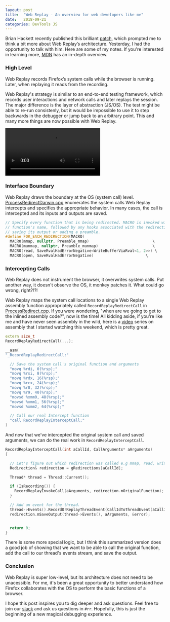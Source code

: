 ```yaml
---
layout: post
title:  "Web Replay - An overview for web developers like me"
date:   2018-09-21
categories: DevTools JS
---
```



Brian Hackett recently published this brilliant [patch][patch], which prompted me to think a bit more about Web Replay’s architecture. Yesterday, I had the opportunity to talk with him. Here are some of my notes. If you're interested in learning more, [MDN] has an in-depth overview.


### High Level

Web Replay records Firefox’s system calls while the browser is running. Later, when replaying it reads from the recording.

Web Replay's strategy is similar to an end-to-end testing framework, which records user interactions and network calls and later replays the session. The major difference is the layer of abstraction (JS/OS). The test might be able to re-run consistenly, but it would be impossible to use it to step backwards in the debugger or jump back to an arbitrary point. This and many more things are now possible with Web Replay.


<video src="rr-big.mp4" ></video>

### Interface Boundary

Web Replay draws the boundary at the OS (system call) level. [ProcessRedirectDarwin.cpp][darwin] enumerates the system calls Web Replay intercepts and specifies the appropriate behavior. In many cases, the call is intercepted and its inputs and outputs are saved.


```c++
// Specify every function that is being redirected. MACRO is invoked with the
// function's name, followed by any hooks associated with the redirection for
// saving its output or adding a preamble.
#define FOR_EACH_REDIRECTION(MACRO)
  MACRO(mmap, nullptr, Preamble_mmap)                            \
  MACRO(munmap, nullptr, Preamble_munmap)                        \
  MACRO(read, SaveRvalHadErrorNegative<WriteBufferViaRval<1, 2>>) \
  MACRO(open, SaveRvalHadErrorNegative)                       \
```


### Intercepting Calls

Web Replay does not instrument the browser, it overwrites system calls. Put another way, it doesn't observe the OS, it monkey patches it. What could go wrong, right?!?!

Web Replay maps the system call locations to a single Web Replay assembly function appropriately called `RecordReplayRedirectCall` in [ProcessRedirect.cpp][ProcessRedirect.cpp]. If you were wondering, "when are we going to get to the inlined assembly code?", now is the time! All kidding aside, if you're like me and have never seen assembly in the wild, here is a [video][video] series on assembly that I started watching this weekend, which is pretty great.


```c++
extern size_t
RecordReplayRedirectCall(...);

__asm(
"_RecordReplayRedirectCall:"

  // Save the system call's original function and arguments
  "movq %rdi, 0(%rsp);"
  "movq %rsi, 8(%rsp);"
  "movq %rdx, 16(%rsp);"
  "movq %rcx, 24(%rsp);"
  "movq %r8, 32(%rsp);"
  "movq %r9, 40(%rsp);"
  "movsd %xmm0, 48(%rsp);"
  "movsd %xmm1, 56(%rsp);"
  "movsd %xmm2, 64(%rsp);"

  // Call our real Intercept function
  "call RecordReplayInterceptCall;"
)
```

And now that we've intercepted the original system call and saved arguments, we can do the real work in `RecordReplayInterceptCall`.

```c++
RecordReplayInterceptCall(int aCallId, CallArguments* aArguments)
{

  // Let's figure out which redirection was called e.g mmap, read, write...
  Redirection& redirection = gRedirections[aCallId];

  Thread* thread = Thread::Current();

  if (IsRecording()) {
    RecordReplayInvokeCall(aArguments, redirection.mOriginalFunction);
  }

  // Add an event for the thread.
  thread->Events().RecordOrReplayThreadEvent(CallIdToThreadEvent(aCallId));
  redirection.mSaveOutput(thread->Events(), aArguments, &error);


  return 0;
}
```

There is some more special logic, but I think this summarized version does a good job of showing that we want to be able to call the original function, add the call to our thread's events stream, and save the output.


### Conclusion

Web Replay is super low-level, but its architecture does not need to be unacessible. For me, it's been a great opportunity to better understand how Firefox collaborates with the OS to perform the basic functions of a browser.

I hope this post inspires you to dig deeper and ask questions. Feel free to join our [slack][slack] and ask us questions in `#rr`. Hopefully, this is just the beginning of a new magical debugging experience.


[patch]: https://bugzilla.mozilla.org/show_bug.cgi?id=1491067
[darwin]: https://searchfox.org/mozilla-central/source/toolkit/recordreplay/ProcessRedirectDarwin.cpp
[ProcessRedirect.cpp]: https://searchfox.org/mozilla-central/source/toolkit/recordreplay/ProcessRedirect.cpp
[video]: https://www.youtube.com/watch?v=wLXIWKUWpSs&list=PLmxT2pVYo5LB5EzTPZGfFN0c2GDiSXgQe&index=1
[slack]: https://devtools-html-slack.herokuapp.com/
[MDN]: https://developer.mozilla.org/en-US/docs/Mozilla/Projects/WebReplay
